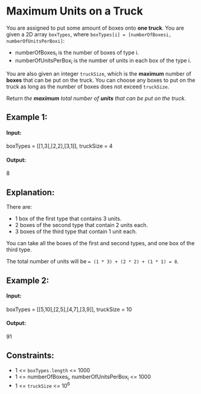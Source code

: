 # Maximum Units on a Truck

You are assigned to put some amount of boxes onto **one truck**. You are given a 2D array `boxTypes`, where `boxTypes[i] = [numberOfBoxesi, numberOfUnitsPerBoxi]`:

- numberOfBoxes<sub>i</sub> is the number of boxes of type i.
- numberOfUnitsPerBox<sub>i</sub> is the number of units in each box of the type i.

You are also given an integer `truckSize`, which is the **maximum** number of **boxes** that can be put on the truck. You can choose any boxes to put on the truck as long as the number of boxes does not exceed `truckSize`.

Return *the **maximum** total number of **units** that can be put on the truck*.

 

## Example 1:

#### Input: 

boxTypes = [[1,3],[2,2],[3,1]], truckSize = 4

#### Output: 

8

## Explanation: 

There are:
- 1 box of the first type that contains 3 units.
- 2 boxes of the second type that contain 2 units each.
- 3 boxes of the third type that contain 1 unit each.

You can take all the boxes of the first and second types, and one box of the third type.

The total number of units will be `= (1 * 3) + (2 * 2) + (1 * 1) = 8`.



## Example 2:

#### Input: 

boxTypes = [[5,10],[2,5],[4,7],[3,9]], truckSize = 10

#### Output: 

91
 


## Constraints:
- 1 <= `boxTypes.length` <= 1000
- 1 <= numberOfBoxes<sub>i</sub>, numberOfUnitsPerBox<sub>i</sub> <= 1000
- 1 <= `truckSize` <= 10<sup>6</sub>

